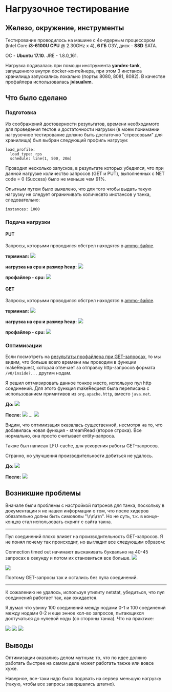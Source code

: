 # Нагрузочное тестирование

## Железо, окружение, инструменты

Тестирование проводилось на машине с 4х-ядерным процессором (Intel Core __i3-6100U CPU__ @ 2.30GHz x 4), __6 ГБ__ ОЗУ, диск - __SSD__ SATA. 

ОС - __Ubuntu 17.10__. JRE - 1.8.0_161.

Нагрузка подавалась при помощи инструмента __yandex-tank__, запущенного внутри docker-контейнера, при этом 3 инстанса хранилища запускались локально (порты: 8080, 8081, 8082).
В качестве профайлера использовалась __jvisualvm__.

## Что было сделано

### Подготовка
Из соображений достоверности результатов, времени необходимого для проведения тестов и достаточности нагрузки 
(в моем понимании нагрузочное тестирование должно быть достаточно "стрессовым" для хранилища) был выбран следующий профиль нагрузуи:
```
load_profile:
  load_type: rps
  schedule: line(1, 500, 20m)
```
Проводил несколько запусков, в результате которых убедился, что при данной нагрузке количество запросов (GET и PUT), выполненных с NET code = 0 (Success) было не меньше чем 91%.

Опытным путем было выявлено, что для того чтобы выдать такую нагрузку не следует ограничивать количесвто инстансов у танка, следовательно:
```
instances: 1000
```

### Подача нагрузки
#### PUT 
Запросы, которыми проводился обстрел находятся в [ammo-файле](https://github.com/greg-tuzov/2017-highload-kv/blob/master/Ya-tank/Profiler-res/put23/ammo.txt).

__терминал:__
![](https://github.com/greg-tuzov/2017-highload-kv/blob/master/Ya-tank/Profiler-res/put23/terminal.png)

__нагрузка на cpu и размер heap:__
![](https://github.com/greg-tuzov/2017-highload-kv/blob/master/Ya-tank/Profiler-res/put23/cpu_and_mem-usage.png)

__профайлер - cpu:__
![](https://github.com/greg-tuzov/2017-highload-kv/blob/master/Ya-tank/Profiler-res/put23/profiler-cpu.png)

#### GET

Запросы, которыми проводился обстрел находятся в [ammo-файле](https://github.com/greg-tuzov/2017-highload-kv/blob/master/Ya-tank/Profiler-res/get23/ammo.txt).

__терминал:__
![](https://github.com/greg-tuzov/2017-highload-kv/blob/master/Ya-tank/Profiler-res/get23/terminal.png)

__нагрузка на cpu и размер heap:__
![](https://github.com/greg-tuzov/2017-highload-kv/blob/master/Ya-tank/Profiler-res/get23/cpu_and_mem-usage.png)

__профайлер - cpu:__
![](https://github.com/greg-tuzov/2017-highload-kv/blob/master/Ya-tank/Profiler-res/get23/profiler-cpu.png)

### Оптимизации
Если посмотреть на [результаты профайлера при GET-запросах](https://github.com/greg-tuzov/2017-highload-kv/blob/master/Ya-tank/Profiler-res/get23/profiler-cpu.png),
то мы видим, что больше всего времени мы проводим в функции makeRequest, которая отвечает за отправку http-запросов формата
`/v0/inside?...` другим нодам. 

Я решил оптмизировать данное тонкое место, использую пул http соединений. Для этого функция makeRequest была переписана с использованием
примитивов из `org.apache.http`, вместо `java.net`. 


__До:__
![](https://github.com/greg-tuzov/2017-highload-kv/blob/master/Ya-tank/Profiler-res/put23/profiler-cpu.png)

__После:__
![](https://github.com/greg-tuzov/2017-highload-kv/blob/master/Ya-tank/Profiler-res/put23-with_conn_pool/profiler_cpu-after_optimization.png)
...
![](https://github.com/greg-tuzov/2017-highload-kv/blob/master/Ya-tank/Profiler-res/put23-with_conn_pool/make_request-info.png)

Видим, что оптимизация оказалась существенной, несмотря на то, что добавилась новая функция - streamRead (второе строка).
Все нормально, она просто считывает entity-запроса.


Также был написан LFU-cache, для ускорения работы GET-запросов.

Странно, но улучшения производительности добиться не удалось.

__До:__
![](https://github.com/greg-tuzov/2017-highload-kv/blob/master/Ya-tank/Profiler-res/get23/profiler-cpu.png)

__После:__
![](https://github.com/greg-tuzov/2017-highload-kv/blob/master/Ya-tank/Profiler-res/get23-with_cache/profiler-cpu.png)

## Возникшие проблемы

Вначале были проблемы с настройкой патронов для танка, поскольку в документации я не нашел информации о том, что после хидеров 
обязательно долны быть симоволы "\r\n\r\n". Но не суть, т.к. в конце-концов стал использовать скрипт с сайта такна.

***

Пул соединений плохо влияет на производительность GET-запросов. Я не понял почему так происходит, но выглядит все следующим образом:

Connection timed out начинают выскакивать буквально на 40-45 запросах в секунду и потом их становиться все больше.
![](https://github.com/greg-tuzov/2017-highload-kv/blob/master/Ya-tank/Profiler-res/get23-fail_with_conn_pool/terminal.png)

![](https://github.com/greg-tuzov/2017-highload-kv/blob/master/Ya-tank/Profiler-res/get23-fail_with_conn_pool/profiler-cpu.png)

Поэтому GET-запросы так и остались без пула соединений.

***

К сожалению не удалось, используя утилиту netstat, убедиться, что пул соединений работает так, как ожидается.

Я думал что увижу 100 соединений между нодами 0-1 и 100 соединений между нодами 0-2 и еще энное кол-во запросов,
пытающихся достучаться до нулевой ноды (со стороны танка). Что на практике:

![](https://github.com/greg-tuzov/2017-highload-kv/blob/master/Ya-tank/Profiler-res/put23/netstat-8080.png)
![](https://github.com/greg-tuzov/2017-highload-kv/blob/master/Ya-tank/Profiler-res/put23/netstat-8081.png)
![](https://github.com/greg-tuzov/2017-highload-kv/blob/master/Ya-tank/Profiler-res/put23/netstat-8082.png)

## Выводы

Оптимизации оказались делом мутным: то, что по идее должно работать быстрее на самом деле может работать также или вовсе хуже.

Наверное, все-таки надо было подавать на сервер меньшую нагрузку (такую, чтобы все запросы завершались штатно).

















